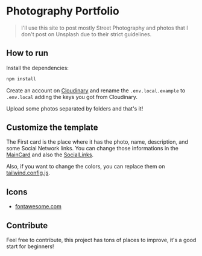# Photography Portfolio

> I'll use this site to post mostly Street Photography and photos that I don't post on Unsplash due to their strict guidelines.

## How to run

Install the dependencies:

```sh
npm install
```

Create an account on [Cloudinary](https://cloudinary.com/) and rename the `.env.local.example` to `.env.local` adding the keys you got from Cloudinary.

Upload some photos separated by folders and that's it!

## Customize the template

The First card is the place where it has the photo, name, description, and some Social Network links. You can change those informations in the [MainCard](https://github.com/willianjusten/photos/blob/main/components/MainCard.tsx) and also the [SocialLinks](https://github.com/willianjusten/photos/blob/main/components/SocialLinks.tsx).

Also, if you want to change the colors, you can replace them on [tailwind.config.js](https://github.com/willianjusten/photos/blob/main/tailwind.config.js#L13-L20).

## Icons

  - [fontawesome.com](https://fontawesome.com/v5/search?q=link&o=r&m=free)

## Contribute

Feel free to contribute, this project has tons of places to improve, it's a good start for beginners! 
